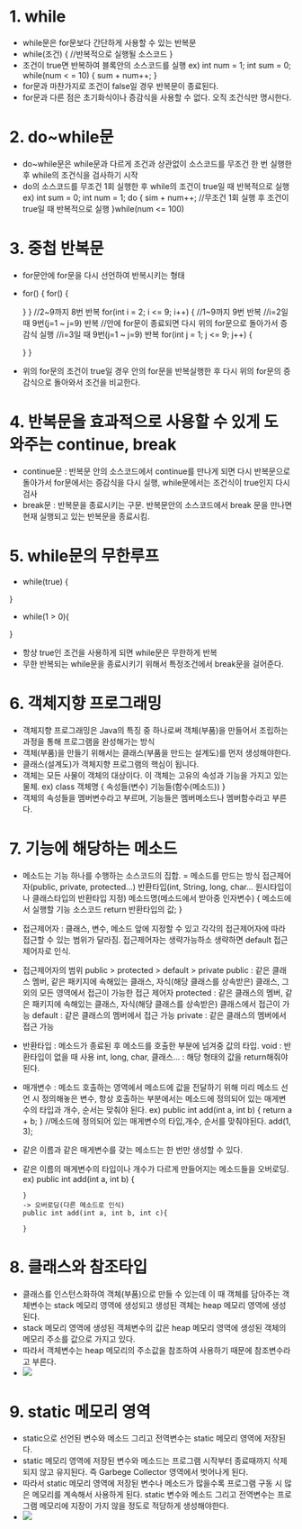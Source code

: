 # 1. while
- while문은 for문보다 간단하게 사용할 수 있는 반복문
- while(조건) {
    //반복적으로 실행될 소스코드
} 
- 조건이 true면 반복하여 블록안의 소스코드를 실행
  ex) int num = 1;
      int sum = 0;
      while(num < = 10) {
        sum + num++;
      }
- for문과 마찬가지로 조건이 false일 경우 반복문이 종료된다.
- for문과 다른 점은 초기화식이나 증감식을 사용할 수 없다. 오직 조건식만 명시한다.

# 2. do~while문
- do~while문은 while문과 다르게 조건과 상관없이 소스코드를
  무조건 한 번 실행한 후 while의 조건식을 검사하기 시작 
- do의 소스코드를 무조건 1회 실행한 후 while의 조건이 true일 때 반복적으로 실행
 ex) int sum = 0;
     int num = 1;
     do {
        sim + num++; //무조건 1회 실행 후 조건이 true일 때 반복적으로 실행
     }while(num <= 100)

# 3. 중첩 반복문
- for문안에 for문을 다시 선언하여 반복시키는 형태
- for() {
    for() {

    }
}
 //2~9까지 8번 반복
 for(int i = 2; i <= 9; i++) {
    //1~9까지 9번 반복
    //i=2일 때 9번(j=1 ~ j=9) 반복
    //안에 for문이 종료되면 다시 위의 for문으로 돌아가서 증감식 실행
    //i=3일 때 9번(j=1 ~ j=9) 반복
    for(int j = 1; j <= 9; j++) {

    }
 }
 - 위의 for문의 조건이 true일 경우 안의 for문을 반복실행한 후
   다시 위의 for문의 증감식으로 돌아와서 조건을 비교한다.

# 4. 반복문을 효과적으로 사용할 수 있게 도와주는 continue, break
- continue문 : 반복문 안의 소스코드에서 continue를 만나게 되면
  다시 반복문으로 돌아가서 for문에서는 증감식을 다시 실행,
  while문에서는 조건식이 true인지 다시 검사 
- break문 : 반복문을 종료시키는 구문. 반복문안의 소스코드에서
  break 문을 만나면 현재 실행되고 있는 반복문을 종료시킴.

# 5. while문의 무한루프
- while(true) {

}
- while(1 > 0){

}
- 항상 true인 조건을 사용하게 되면 while문은 무한하게 반복
- 무한 반복되는 while문을 종료시키기 위해서 특정조건에서 break문을 걸어준다.

# 6. 객체지향 프로그래밍
- 객체지향 프로그래밍은 Java의 특징 중 하나로써 객체(부품)을 만들어서 조립하는 과정을 통해 프로그램을 완성해가는 방식
- 객체(부품)을 만들기 위해서는 클래스(부품을 만드는 설계도)를 먼저 생성해야한다.
- 클래스(설계도)가 객체지향 프로그램의 핵심이 됩니다.
- 객체는 모든 사물이 객체의 대상이다. 이 객체는 고유의 속성과 기능을 가지고 있는 물체.
  ex) class 객체명 {
    속성들(변수)
    기능들(함수(메소드))
  }
- 객체의 속성들을 멤버변수라고 부르며, 기능들은 멤버메소드나 멤버함수라고 부른다.

# 7. 기능에 해당하는 메소드
- 메소드는 기능 하나를 수행하는 소스코드의 집합.
= 메소드를 만드는 방식
  접근제어자(public, private, protected...)
  반환타입(int, String, long, char... 원시타입이나 클래스타입의 반환타입 지정)
  메소드명(메소드에서 받아중 인자변수) {
    메소드에서 실행할 기능 소스코드 return 반환타입의 값;
  }
- 접근제어자 : 클래스, 변수, 메소드 앞에 지정할 수 있고
  각각의 접근제어자에 따라 접근할 수 있는 범위가 달라짐.
  접근제어자는 생략가능하소 생략하면 default 접근제어자로 인식.
- 접근제어자의 범위
  public > protected > default > private
  public : 같은 클래스 멤버, 같은 패키지에 속해있는 클래스, 자식(해당 클래스를 상속받은) 클래스, 그외의 모든 영역에서 접근이 가능한 접근 제어자
  protected : 같은 클래스의 멤버, 같은 패키지에 속해있는 클래스, 자식(해당 클래스를 상속받은) 클래스에서 접근이 가능
  default : 같은 클래스의 멤버에서 접근 가능
  private : 같은 클래스의 멤버에서 접근 가능
- 반환타입 : 메소드가 종료된 후 메소드를 호출한 부분에 넘겨중 값의 타입.
  void : 반환타입이 없을 때 사용
  int, long, char, 클래스... : 해당 형태의 값을 return해줘야 된다.
- 매개변수 : 메소드 호출하는 영역에서 메소드에 값을 전달하기 위해 미리 메소드 선언 시 정의해놓은 변수,
  항상 호출하는 부분에서는 메소드에 정의되어 있는 매게변수의 타입과 개수, 순서는 맞춰야 된다.
  ex) public int add(int a, int b) {
        return a + b;
  }
      //메소드에 정의되어 있는 매게변수의 타입,개수, 순서를 맞춰야된다.
      add(1, 3);
- 같은 이름과 같은 매게변수를 갖는 메소드는 한 번만 생성할 수 있다.
- 같은 이름의 매게변수의 타입이나 개수가 다르게 만들어지는 메소드들을 오버로딩.
  ex) public int add(int a, int b) {

      }
      -> 오버로딩(다른 메소드로 인식)
      public int add(int a, int b, int c){

      }

# 8. 클래스와 참조타입
- 클래스를 인스턴스화하여 객체(부품)으로 만들 수 있는데 이 때 객체를 담아주는 객체변수는 stack 메모리 영역에 생성되고 생성된 객체는 heap 메모리 영역에 생성된다.
- stack 메모리 영역에 생성된 객체변수의 값은 heap  메모리 영역에 생성된 객체의 메모리 주소를 값으로 가지고 있다.
- 따라서 객체변수는 heap 메모리의 주소값을 참조하여 사용하기 때문에 참조변수라고 부른다.
- <img src= "images/ heap메모리와 참조변수.jpg">

# 9. static 메모리 영역
- static으로 선언된 변수와 메소드 그리고 전역변수는 static 메모리 영역에 저장된다.
- static 메모리 영역에 저장된 변수와 메소드는 프로그램 시작부터 종료때까지 삭제되지 않고 유지된다. 즉 Garbege Collector 영역에서 벗어나게 된다.
- 따라서 static 메모리 영역에 저장된 변수나 메소드가 많을수록 프로그램 구동 시 많은 메모리를 계속해서 사용하게 된다. 
  static 변수와 메소드 그리고 전역변수는 프로그램 메모리에 지장이 가지 않을 정도로 적당하게 생성해야한다.
- <img src= "images/ static영역.jpg">


